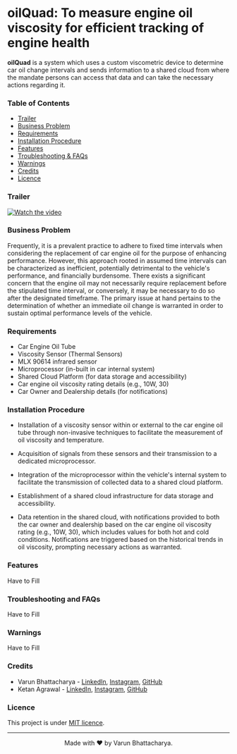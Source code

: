 # **oilQuad**: To measure engine oil viscosity for efficient tracking of engine health


**oilQuad** is a system which uses a custom viscometric device to determine car oil change intervals and sends information to a shared cloud from where the mandate persons can access that data and can take the necessary actions regarding it.


### **Table of Contents**
- [Trailer](#trailer)
- [Business Problem](#business-problem)
- [Requirements](#requirements)
- [Installation Procedure](#installation-procedure)
- [Features](#features)
- [Troubleshooting &amp; FAQs](#troubleshooting-and-faqs)
- [Warnings](#warnings)
- [Credits](#credits)
- [Licence](#licence)


### **Trailer**
[![Watch the video](https://img.youtube.com/vi/9Q1QZx7X3Zc/maxresdefault.jpg)](https://youtu.be/9Q1QZx7X3Zc)


### **Business Problem**
Frequently, it is a prevalent practice to adhere to fixed time intervals when considering the replacement of car engine oil for the purpose of enhancing performance. However, this approach rooted in assumed time intervals can be characterized as inefficient, potentially detrimental to the vehicle's performance, and financially burdensome. There exists a significant concern that the engine oil may not necessarily require replacement before the stipulated time interval, or conversely, it may be necessary to do so after the designated timeframe. The primary issue at hand pertains to the determination of whether an immediate oil change is warranted in order to sustain optimal performance levels of the vehicle.

### **Requirements**
- Car Engine Oil Tube
- Viscosity Sensor (Thermal Sensors)
- MLX 90614 infrared sensor
- Microprocessor (in-built in car internal system)
- Shared Cloud Platform (for data storage and accessibility)
- Car engine oil viscosity rating details (e.g., 10W, 30)
- Car Owner and Dealership details (for notifications)

### **Installation Procedure**
- Installation of a viscosity sensor within or external to the car engine oil tube through non-invasive techniques to facilitate the measurement of oil viscosity and temperature.

- Acquisition of signals from these sensors and their transmission to a dedicated microprocessor.

- Integration of the microprocessor within the vehicle's internal system to facilitate the transmission of collected data to a shared cloud platform.

- Establishment of a shared cloud infrastructure for data storage and accessibility.

- Data retention in the shared cloud, with notifications provided to both the car owner and dealership based on the car engine oil viscosity rating (e.g., 10W, 30), which includes values for both hot and cold conditions. Notifications are triggered based on the historical trends in oil viscosity, prompting necessary actions as warranted.


### **Features**
Have to Fill


### **Troubleshooting and FAQs**
Have to Fill


### **Warnings**
Have to Fill


### **Credits**
- Varun Bhattacharya - <a href="https://www.linkedin.com/in/varunbhattacharya/">LinkedIn</a>, <a href="https://www.instagram.com/varunbhattacharya.in/">Instagram</a>, <a href="https://github.com/VarunBhattacharya/">GitHub</a>
- Ketan Agrawal - <a href="https://www.linkedin.com/in/ketan-agrawal-b61a40205/">LinkedIn</a>, <a href="https://www.instagram.com/ketanagrawal_2002/">Instagram</a>, <a href="https://github.com/KetanAgrawal2002">GitHub</a>


### **Licence**
This project is under <a href="https://mit-license.org/">MIT licence</a>.


<hr>
<center>
    Made with &#10084;&#65039; by Varun Bhattacharya.
</center>